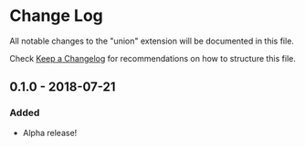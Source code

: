 # Change Log
All notable changes to the "union" extension will be documented in this file.

Check [Keep a Changelog](http://keepachangelog.com/) for recommendations on how to structure this file.

## 0.1.0 - 2018-07-21
### Added
- Alpha release!
